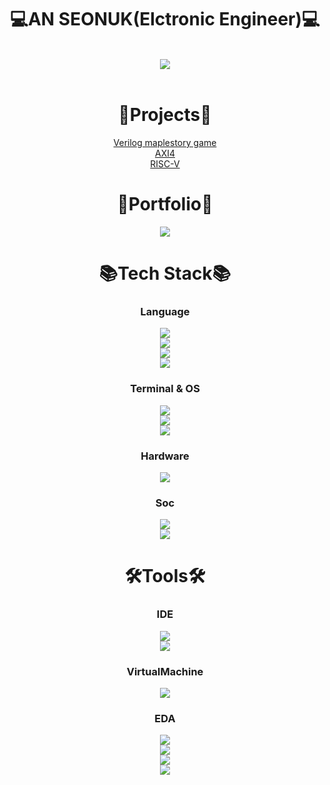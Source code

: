 <div align=center>
  
# 💻AN SEONUK(Elctronic Engineer)💻
<br>
<a href="" target="_blank"><img src="https://img.shields.io/badge/Myeongji University-003778?style=flat&logo=interactiondesignfoundation&logoColor=white"/></a>
</div>
<br>

<div align=center>
  
# 📅Projects📅
[Verilog maplestory game](https://github.com/LionelSeonuk/Verilog_maplestory_game)
<br>
[AXI4](https://github.com/LionelSeonuk/AXI4)
<br>
[RISC-V](https://github.com/LionelSeonuk/RISC_V)
</div>

<div align=center>

# 🧾Portfolio🧾
<a href="https://blog.naver.com/asw6478" target="_blank"><img src="https://img.shields.io/badge/Naver_Blog-03C75A?style=flat&logo=naver&logoColor=white"/></a>

# 📚Tech Stack📚

### Language
<a href="" target="_blank"><img src="https://img.shields.io/badge/Python-3776AB?style=flat&logo=python&logoColor=white"/></a>
<br>
<a href="" target="_blank"><img src="https://img.shields.io/badge/C-A8B9CC?style=flat&logo=c&logoColor=white"/></a>
<br>
<a href="" target="_blank"><img src="https://img.shields.io/badge/C++-00599C?style=flat&logo=cplusplus&logoColor=white"/></a>
<br>
<a href="" target="_blank"><img src="https://img.shields.io/badge/Verilog-ff0000?style=flat&logo=amd&logoColor=white"/></a>
<br>
### Terminal & OS
<a href="" target="_blank"><img src="https://img.shields.io/badge/Centos-262577?style=flat&logo=centos&logoColor=white"/></a>
<br>
<a href="" target="_blank"><img src="https://img.shields.io/badge/Mobaxterm-111324?style=flat&logo=monster&logoColor=white"/></a>
<br>
<a href="" target="_blank"><img src="https://img.shields.io/badge/Linux-FCC624?style=flat&logo=linux&logoColor=white"/></a>
<br>
### Hardware
<a href="" target="_blank"><img src="https://img.shields.io/badge/FPGA-34A853?style=flat&logoColor=white"/></a>
<br>
### Soc
<a href="" target="_blank"><img src="https://img.shields.io/badge/RISC_V-283272?style=flat&logo=riscv&logoColor=white"/></a>
<br>
<a href="" target="_blank"><img src="https://img.shields.io/badge/AXI-0091BD?style=flat&logo=arm&logoColor=white"/></a>
<br>

# 🛠Tools🛠

### IDE
<a href="" target="_blank"><img src="https://img.shields.io/badge/Vivado-dadc56?style=flat&logo=amd&logoColor=white"/></a>
<br>
<a href="" target="_blank"><img src="https://img.shields.io/badge/Vitis-ff0000?style=flat&logo=amd&logoColor=white"/></a>
<br>
### VirtualMachine
<a href="" target="_blank"><img src="https://img.shields.io/badge/Virtualbox-183A61?style=flat&logo=virtualbox&logoColor=white"/></a>
<br>
### EDA
<a href="" target="_blank"><img src="https://img.shields.io/badge/Design Compiler-80247B?style=flat&logo=stripe&logoColor=white"/></a>
<br>
<a href="" target="_blank"><img src="https://img.shields.io/badge/VCS-80247B?style=flat&logo=stripe&logoColor=white"/></a>
<br>
<a href="" target="_blank"><img src="https://img.shields.io/badge/Sentaurus-80247B?style=flat&logo=stripe&logoColor=white"/></a>
<br>
<a href="" target="_blank"><img src="https://img.shields.io/badge/Virtuoso-000000?style=flat&logo=cloudera&logoColor=white"/></a>

</div>
